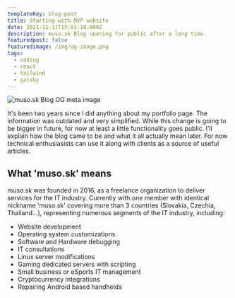 ```yaml
---
templateKey: blog-post
title: Starting with MVP website
date: 2021-11-17T15:01:10.000Z
description: muso.sk Blog opening for public after a long time.
featuredpost: false
featuredimage: /img/og-image.png
tags:
  - coding
  - react
  - tailwind
  - gatsby
---
```

![muso.sk Blog OG meta image](/img/og-image.png)

It's been two years since I did anything about my portfolio page. The information was outdated and very simplified.
While this change is going to be bigger in future, for now at least a little functionality goes public. I’ll explain how the blog came to be and what it all actually mean later. For now technical enthusiasists can use it along with clients as a source of useful articles.

## What 'muso.sk' means

muso.sk was founded in 2016, as a freelance organization to deliver services for the IT industry. Currently with one member with identical nickname 'muso.sk' covering more than 3 countries (Slovakia, Czechia, Thailand...), representing numerous segments of the IT industry, including:

* Website development
* Operating system customizations
* Software and Hardware debugging
* IT consultations
* Linux server modifications
* Gaming dedicated servers with scripting
* Small business or eSports IT management
* Cryptocurrency integrations
* Repairing Android based handhelds